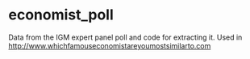 economist_poll
==============

Data from the IGM expert panel poll and code for extracting it. Used in http://www.whichfamouseconomistareyoumostsimilarto.com
